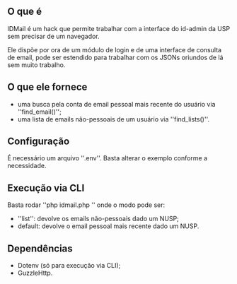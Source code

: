 ## O que é
IDMail é um hack que permite trabalhar com a interface do id-admin da USP sem precisar de um navegador.

Ele dispõe por ora de um módulo de login e de uma interface de consulta de email, pode ser estendido para trabalhar com os JSONs oriundos de lá sem muito trabalho.

## O que ele fornece
  * uma busca pela conta de email pessoal mais recente do usuário via ''find_email()'';
  * uma lista de emails não-pessoais de um usuário via ''find_lists()''.

## Configuração
É necessário um arquivo ''.env''. Basta alterar o exemplo conforme a necessidade.

## Execução via CLI
Basta rodar ''php idmail.php <MODO> <NUSP>'' onde o modo pode ser:
  * ''list'': devolve os emails não-pessoais dado um NUSP;
  * default: devolve o email pessoal mais recente dado um NUSP.

## Dependências
  * Dotenv (só para execução via CLI);
  * GuzzleHttp.
